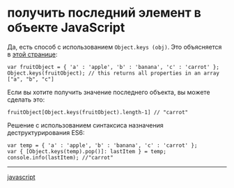 # получить последний элемент в объекте JavaScript

Да, есть способ с использованием `Object.keys (obj)`. Это объясняется в [этой странице](https://developer.mozilla.org/en-US/docs/JavaScript/Reference/Global_Objects/Object/keys):

```
var fruitObject = { 'a' : 'apple', 'b' : 'banana', 'c' : 'carrot' };
Object.keys(fruitObject); // this returns all properties in an array ["a", "b", "c"]
```

Если вы хотите получить значение последнего объекта, вы можете сделать это:

```
fruitObject[Object.keys(fruitObject).length-1] // "carrot"
```

Решение с использованием синтаксиса назначения деструктурирования ES6:

```
var temp = { 'a' : 'apple', 'b' : 'banana', 'c' : 'carrot' };
var { [Object.keys(temp).pop()]: lastItem } = temp;
console.info(lastItem); //"carrot"
```

**********
[javascript](/tags/javascript.md)
